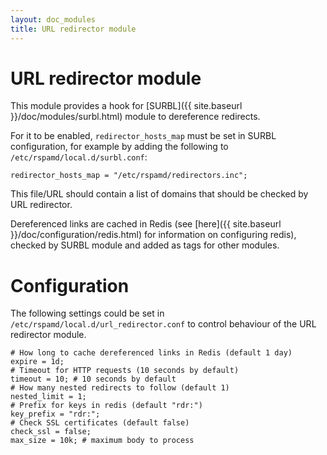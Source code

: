 ```yaml
---
layout: doc_modules
title: URL redirector module
---
```


# URL redirector module

This module provides a hook for [SURBL]({{ site.baseurl }}/doc/modules/surbl.html) module to dereference redirects.

For it to be enabled, `redirector_hosts_map` must be set in SURBL configuration, for example by adding the following to `/etc/rspamd/local.d/surbl.conf`:
~~~ucl
redirector_hosts_map = "/etc/rspamd/redirectors.inc";
~~~

This file/URL should contain a list of domains that should be checked by URL redirector.

Dereferenced links are cached in Redis (see [here]({{ site.baseurl }}/doc/configuration/redis.html) for information on configuring redis), checked by SURBL module and added as tags for other modules.

# Configuration

The following settings could be set in `/etc/rspamd/local.d/url_redirector.conf` to control behaviour of the URL redirector module.

~~~ucl
# How long to cache dereferenced links in Redis (default 1 day)
expire = 1d;
# Timeout for HTTP requests (10 seconds by default)
timeout = 10; # 10 seconds by default
# How many nested redirects to follow (default 1)
nested_limit = 1;
# Prefix for keys in redis (default "rdr:")
key_prefix = "rdr:";
# Check SSL certificates (default false)
check_ssl = false;
max_size = 10k; # maximum body to process
~~~
